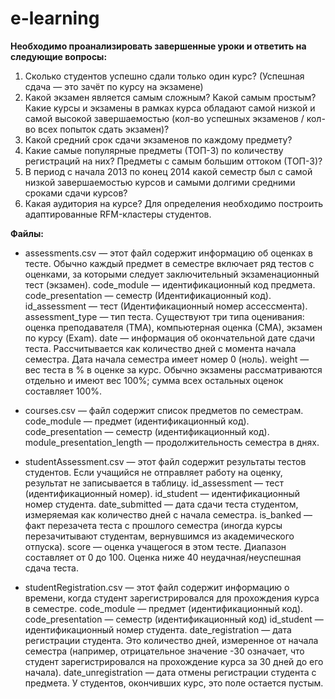 # e-learning

**Необходимо проанализировать завершенные уроки и ответить на следующие вопросы:**
1. Сколько студентов успешно сдали только один курс? (Успешная сдача — это зачёт по курсу на экзамене)
2. Какой экзамен является самым сложным? Какой самым простым? Какие курсы и экзамены в рамках курса обладают самой низкой и самой высокой завершаемостью (кол-во успешных экзаменов / кол-во всех попыток сдать экзамен)?
3. Какой средний срок сдачи экзаменов по каждому предмету?
4. Какие самые популярные предметы (ТОП-3) по количеству регистраций на них? Предметы с самым большим оттоком (ТОП-3)?
5. В период с начала 2013 по конец 2014 какой семестр был с самой низкой завершаемостью курсов и самыми долгими средними сроками сдачи курсов?
6. Какая аудитория на курсе? Для определения необходимо построить адаптированные RFM-кластеры студентов.


**Файлы:**
* assessments.csv — этот файл содержит информацию об оценках в тесте. Обычно каждый предмет в семестре включает ряд тестов с оценками, за которыми следует заключительный экзаменационный тест (экзамен).
code_module — идентификационный код предмета.
code_presentation — семестр (Идентификационный код).
id_assessment — тест (Идентификационный номер ассессмента).
assessment_type — тип теста. Существуют три типа оценивания: оценка преподавателя (TMA), компьютерная оценка (СМА), экзамен по курсу (Exam).
date — информация об окончательной дате сдачи теста. Рассчитывается как количество дней с момента начала семестра. Дата начала семестра имеет номер 0 (ноль).
weight — вес теста в % в оценке за курс. Обычно экзамены рассматриваются отдельно и имеют вес 100%; сумма всех остальных оценок составляет 100%.

* courses.csv — файл содержит список предметов по семестрам.
code_module — предмет (идентификационный код).
code_presentation — семестр (идентификационный код).
module_presentation_length — продолжительность семестра в днях.

* studentAssessment.csv — этот файл содержит результаты тестов студентов. Если учащийся не отправляет работу на оценку, результат не записывается в таблицу.
id_assessment — тест (идентификационный номер).
id_student — идентификационный номер студента.
date_submitted — дата сдачи теста студентом, измеряемая как количество дней с начала семестра.
is_banked — факт перезачета теста с прошлого семестра (иногда курсы перезачитывают студентам, вернувшимся из академического отпуска).
score — оценка учащегося в этом тесте. Диапазон составляет от 0 до 100. Оценка ниже 40 неудачная/неуспешная сдача теста.

* studentRegistration.csv — этот файл содержит информацию о времени, когда студент зарегистрировался для прохождения курса в семестре.
code_module — предмет (идентификационный код).
code_presentation — семестр (идентификационный код)
id_student — идентификационный номер студента.
date_registration — дата регистрации студента. Это количество дней, измеренное от начала семестра (например, отрицательное значение -30 означает, что студент зарегистрировался на прохождение курса за 30 дней до его начала).
date_unregistration — дата отмены регистрации студента с предмета. У студентов, окончивших курс, это поле остается пустым.
